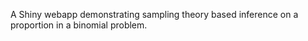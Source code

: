 A Shiny webapp demonstrating sampling theory based inference on a proportion in a binomial problem.
